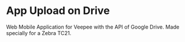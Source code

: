 # App Upload on Drive
Web Mobile Application for Veepee with the API of Google Drive. Made specially for a Zebra TC21.
